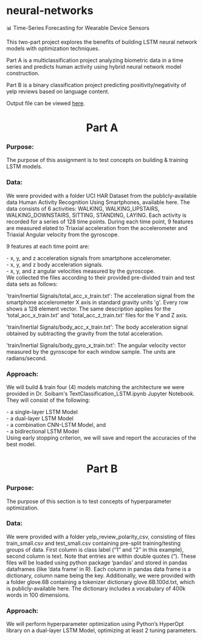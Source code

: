 # neural-networks
📊 Time-Series Forecasting for Wearable Device Sensors
<p></p>
This two-part project explores the benefits of building LSTM neural network models with optimization techniques.
<p></p>
Part A is a multiclassification project analyzing biometric data in a time series and predicts human activity using hybrid neural network model construction.
<p></p>
Part B is a binary classification project predicting positivity/negativity of yelp reviews based on language content.
<p></p>
Output file can be viewed <a href="https://www.dropbox.com/scl/fi/cogcngc7udpo6ugxe2gw9/neural-networks.html?rlkey=17na23lj8d8iee8xf7h4401k5&dl=0">here</a>.<br>
<p></p>
<center><line></line></center>
<p></p>
<center><h1><b>Part A</b></h1></center>
<p></p>
<h3>Purpose:</h3> The purpose of this assignment is to test concepts on building & training LSTM models.
</p><p>
<h3>Data:</h3> We were provided with a folder UCI HAR Dataset from the publicly-available data Human Activity Recognition Using Smartphones, available here. The data consists of 6 activities: WALKING, WALKING_UPSTAIRS, WALKING_DOWNSTAIRS, SITTING, STANDING, LAYING. Each activity is recorded for a series of 128 time points. During each time point, 9 features are measured elated to Triaxial acceleration from the accelerometer and Triaxial Angular velocity from the gyroscope.
</p><p>
9 features at each time point are:
</p><p>
- x, y, and z acceleration signals from smartphone accelerometer.<br>
- x, y, and z body acceleration signals.<br>
- x, y, and z angular velocities measured by the gyroscope.<br>
We collected the files according to their provided pre-divided train and test data sets as follows:<br>
<p></p>
'train/Inertial Signals/total_acc_x_train.txt': The acceleration signal from the smartphone accelerometer X axis in standard gravity units 'g'. Every row shows a 128 element vector. The same description applies for the 'total_acc_x_train.txt' and 'total_acc_z_train.txt' files for the Y and Z axis.
<p></p>
'train/Inertial Signals/body_acc_x_train.txt': The body acceleration signal obtained by subtracting the gravity from the total acceleration.
<p></p>
'train/Inertial Signals/body_gyro_x_train.txt': The angular velocity vector measured by the gyroscope for each window sample. The units are radians/second.
<p></p>
<h3>Approach:</h3> We will build & train four (4) models matching the architecture we were provided in Dr. Soibam's TextClassification_LSTM.ipynb Jupyter Notebook. They will consist of the following:
<p></p>
- a single-layer LSTM Model<br>
- a dual-layer LSTM Model<br>
- a combination CNN-LSTM Model, and<br>
- a bidirectional LSTM Model<br>
Using early stopping criterion, we will save and report the accuracies of the best model.<br>
<p></p>
<center><line></line></center>
<p></p>
<center><h1><b>Part B</b></h1></center>
<p></p>
<h3>Purpose:</h3> The purpose of this section is to test concepts of hyperparameter optimization.
<p></p>
<h3>Data:</h3> We were provided with a folder yelp_review_polarity_csv, consisting of files
train_small.csv and test_small.csv containing pre-split training/testing groups of data. First
column is class label (“1” and “2” in this example), second column is text. Note that entries are
within double quotes (“). These files will be loaded using python package ‘pandas’ and stored in
pandas dataframes (like ‘data frame’ in R). Each column in pandas data frame is a dictionary,
column name being the key. Additionally, we were provided with a folder glove.6B containing a
tokenizer dictionary glove.6B.100d.txt, which is publicly-available here. The dictionary includes
a vocabulary of 400k words in 100 dimensions.
<p></p>
<h3>Approach:</h3> We will perform hyperparameter optimization using Python’s HyperOpt library on a
dual-layer LSTM Model, optimizing at least 2 tuning parameters.
<p></p>
<center><line></line></center>
<p></p>
